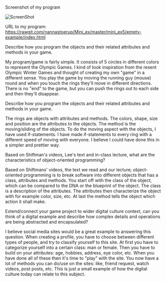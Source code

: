 Screenshot of my program

![ScreenShot](https://github.com/nannastoerup/Mini_ex/blob/master/mini_ex5/Screenshot%20mini_ex5.png)

URL to my program: 
https://rawgit.com/nannastoerup/Mini_ex/master/mini_ex5/empty-example/index.html

Describe how you program the objects and their related attributes and methods in your game.

My program/game is fairly simple. It consists of 5 circles in different colors to represent the Olympic Games. I kind of took inspiration from the resent Olympic Winter Games and thought of creating my own "game" in a different sense. You play the game by moving the running guy (mouse) round and when you touch the rings they'll move in different directions. There is no "end" to the game, but you can push the rings out to each side and then they'll disappear. 

Describe how you program the objects and their related attributes and methods in your game.

The rings are objects with attributes and methods. The colors, shape, size and position are the attributes to the objects. The method is the moving/sliding of the objects. To do the moving aspect with the objects, I have used if-statements. I have made if-statements to every ring with a different speed of moving with everyone. I believe I could have done this in a simpler and prettier way. 

Based on Shiftman's videos, Lee's text and in-class lecture, what are the characteristics of object-oriented programming?

Based on Shiftmans' videos, the text we read and our lecture; object-oriented programming is to break software into different objects that has a class, attributes and methods. You start off with the class of the object, which can be compared to the DNA or the blueprint of the object. The class is a description of the attributes. The attributes then characterize the object with for example color, size, etc. At last the method tells the object which action it shall make. 

Extend/connect your game project to wider digital culture context, can you think of a digital example and describe how complex details and operations are being abstracted and encapsulated?

I believe social media sites would be a great example to answering this question. When creating a profile, you have to choose between different types of people, and try to classify yourself to this site. At first you have to categorize yourself into a certain class: man or female. Then you have to build on your attributes: age, hobbies, address, eye color, etc. When you have done all of these then it's time to "play" with the site. You now have a lot of methods you can do/use on the sites: like, friend request, watch videos, post posts, etc. This is just a small example of how the digital culture today can relate to this subject. 
